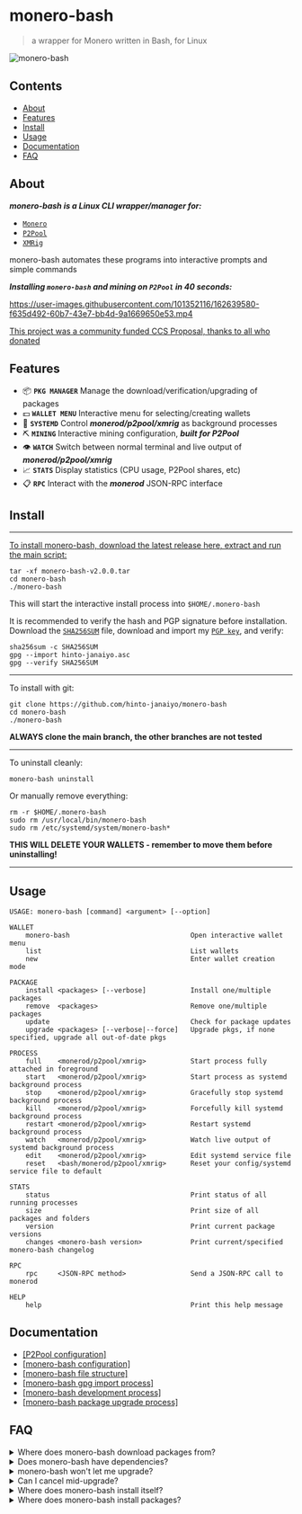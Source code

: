 # monero-bash
>a wrapper for Monero written in Bash, for Linux

![monero-bash](https://user-images.githubusercontent.com/101352116/179381901-f47ea0ba-5740-4bfa-9cd6-52798de48eb0.png)

## Contents
* [About](#About)
* [Features](#Features)
* [Install](#Install)
* [Usage](#Usage)
* [Documentation](#Documentation)
* [FAQ](#FAQ)

## About
***monero-bash is a Linux CLI wrapper/manager for:***

* [`Monero`](https://github.com/monero-project/monero)
* [`P2Pool`](https://github.com/SChernykh/p2pool)
* [`XMRig`](https://github.com/xmrig/xmrig)

monero-bash automates these programs into interactive prompts and simple commands

***Installing `monero-bash` and mining on `P2Pool` in 40 seconds:***

https://user-images.githubusercontent.com/101352116/162639580-f635d492-60b7-43e7-bb4d-9a1669650e53.mp4

[This project was a community funded CCS Proposal, thanks to all who donated](https://ccs.getmonero.org/proposals/monero-bash.html)

## Features
* 📦 **`PKG MANAGER`** Manage the download/verification/upgrading of packages
* 💵 **`WALLET MENU`** Interactive menu for selecting/creating wallets
* 👺 **`SYSTEMD`** Control ***monerod/p2pool/xmrig*** as background processes
* ⛏️ **`MINING`** Interactive mining configuration, ***built for P2Pool***
* 👁️ **`WATCH`** Switch between normal terminal and live output of ***monerod/p2pool/xmrig***
* 📈 **`STATS`** Display statistics (CPU usage, P2Pool shares, etc)
* 📋 **`RPC`** Interact with the ***monerod*** JSON-RPC interface

## Install

---

[To install monero-bash, download the latest release here, extract and run the main script:](https://github.com/hinto-janaiyo/monero-bash/releases/latest)
```
tar -xf monero-bash-v2.0.0.tar
cd monero-bash
./monero-bash
```
This will start the interactive install process into `$HOME/.monero-bash`

It is recommended to verify the hash and PGP signature before installation.  
Download the [`SHA256SUM`](https://github.com/hinto-janaiyo/monero-bash/releases/latest) file, download and import my [`PGP key`](https://github.com/hinto-janaiyo/monero-bash/blob/main/gpg/hinto-janaiyo.asc), and verify:
```
sha256sum -c SHA256SUM
gpg --import hinto-janaiyo.asc
gpg --verify SHA256SUM
```

---

To install with git:
```
git clone https://github.com/hinto-janaiyo/monero-bash
cd monero-bash
./monero-bash
```
**ALWAYS clone the main branch, the other branches are not tested**

---

To uninstall cleanly:
```
monero-bash uninstall
```
 Or manually remove everything:
```
rm -r $HOME/.monero-bash
sudo rm /usr/local/bin/monero-bash
sudo rm /etc/systemd/system/monero-bash*
```
**THIS WILL DELETE YOUR WALLETS - remember to move them before uninstalling!**

---

## Usage
```
USAGE: monero-bash [command] <argument> [--option]

WALLET
    monero-bash                              Open interactive wallet menu
    list                                     List wallets
    new                                      Enter wallet creation mode

PACKAGE
    install <packages> [--verbose]           Install one/multiple packages
    remove  <packages>                       Remove one/multiple packages
    update                                   Check for package updates
    upgrade <packages> [--verbose|--force]   Upgrade pkgs, if none specified, upgrade all out-of-date pkgs

PROCESS
    full    <monerod/p2pool/xmrig>           Start process fully attached in foreground
    start   <monerod/p2pool/xmrig>           Start process as systemd background process
    stop    <monerod/p2pool/xmrig>           Gracefully stop systemd background process
    kill    <monerod/p2pool/xmrig>           Forcefully kill systemd background process
    restart <monerod/p2pool/xmrig>           Restart systemd background process
    watch   <monerod/p2pool/xmrig>           Watch live output of systemd background process
    edit    <monerod/p2pool/xmrig>           Edit systemd service file
    reset   <bash/monerod/p2pool/xmrig>      Reset your config/systemd service file to default

STATS
    status                                   Print status of all running processes
    size                                     Print size of all packages and folders
    version                                  Print current package versions
    changes <monero-bash version>            Print current/specified monero-bash changelog

RPC
    rpc     <JSON-RPC method>                Send a JSON-RPC call to monerod

HELP
    help                                     Print this help message
```

## Documentation
* [[P2Pool configuration]](https://github.com/hinto-janaiyo/monero-bash/blob/main/docs/p2pool.md)
* [[monero-bash configuration]](https://github.com/hinto-janaiyo/monero-bash/blob/main/docs/guide.md)
* [[monero-bash file structure]](https://github.com/hinto-janaiyo/monero-bash/blob/main/docs/structure.md)
* [[monero-bash gpg import process]](https://github.com/hinto-janaiyo/monero-bash/blob/main/docs/gpg.md)
* [[monero-bash development process]](https://github.com/hinto-janaiyo/monero-bash/blob/main/docs/development.md)
* [[monero-bash package upgrade process]](https://github.com/hinto-janaiyo/monero-bash/blob/main/docs/upgrade.md)

## FAQ
<details>
<summary>Where does monero-bash download packages from?</summary>

---

* monero-bash [`https://github.com/hinto-janaiyo/monero-bash`](https://github.com/hinto-janaiyo/monero-bash)
* Monero [`https://downloads.getmonero.org/cli/linux64`](https://downloads.getmonero.org/cli/linux64)
* P2Pool [`https://github.com/SChernykh/p2pool`](https://github.com/SChernykh/p2pool)
* XMRig [`https://github.com/xmrig/xmrig`](https://github.com/xmrig/xmrig)

[The latest versions are downloaded using the GitHub API.](https://github.com/hinto-janaiyo/monero-bash/blob/main/src/func/download)

VPN/Tor connections are often rate-limited by the API, if so, monero-bash will find the download link by filtering the HTML of the package's `/releases/latest/` GitHub page.

Hashes for Monero are found here: [`https://www.getmonero.org/downloads/hashes.txt`](https://www.getmonero.org/downloads/hashes.txt)

[Every other package hash is found on its GitHub page.](https://github.com/hinto-janaiyo/monero-bash/blob/main/src/func/verify)

---

</details>

<details>
<summary>Does monero-bash have dependencies?</summary>

---

**No**

If you have a mainstream Linux distro (Ubuntu, Debian, Mint, Arch, Fedora) you already have everything needed:

* Bash
* wget/curl
* systemd
* GNU coreutils

---

</details>

<details>
<summary>monero-bash won't let me upgrade?</summary>

---

```
monero-bash upgrade <package> --force
```
Will forcefully upgrade, even if up to date

OR

```
monero-bash remove <package> &&
monero-bash install <package>
```

---

</details>

<details>
<summary>Can I cancel mid-upgrade?</summary>

---

**Yes**

monero-bash uses temporary folders until it's ready to swap binaries:
```
/tmp/monero-bash.XXXXXXXXX
```

If you cancel ***RIGHT*** as the package is being upgraded, monero-bash will swap back the old version, and clean up temporary files.

If you cancel ***AFTER*** the package is installed, but before the local state is updated, monero-bash will force update it and clean up.

You can check your current package versions with
```
monero-bash version
```

---

</details>

<details>
<summary>Where does monero-bash install itself?</summary>

---

Installation path:
```
$HOME/.monero-bash
```
PATH symlink:
```
/usr/local/bin/monero-bash
```
systemd files:
```
/etc/systemd/system/monero-bash-$PACKAGE.service
```

---

</details>

<details>
<summary>Where does monero-bash install packages?</summary>

---

```
$HOME/.monero-bash/packages
```

---

</details>
